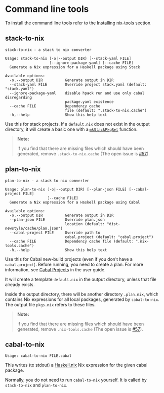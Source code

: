# Command line tools

To install the command line tools refer to the [Installing nix-tools](https://input-output-hk.github.io/haskell.nix/dev/manually-generating-nix-expressions/) section.

## stack-to-nix

```
stack-to-nix - a stack to nix converter

Usage: stack-to-nix (-o|--output DIR) [--stack-yaml FILE]
                    [--ignore-package-yaml] [--cache FILE]
  Generate a Nix expression for a Haskell package using Stack

Available options:
  -o,--output DIR          Generate output in DIR
  --stack-yaml FILE        Override project stack.yaml (default: "stack.yaml")
  --ignore-package-yaml    disable hpack run and use only cabal disregarding
                           package.yaml existence
  --cache FILE             Dependency cache
                           file (default: ".stack-to-nix.cache")
  -h,--help                Show this help text
```

Use this for stack projects. If a `default.nix` does not exist in the
output directory, it will create a basic one with a
[`mkStackPkgSet`](../manually-generating-nix-expressions#Using-Stack) function.

> **Note:**
>
> If you find that there are missing files which should have been
> generated, remove `.stack-to-nix.cache`
> (The open issue is [#57][cache-issue]).

[cache-issue]: https://github.com/input-output-hk/haskell.nix/issues/57

## plan-to-nix

```
plan-to-nix - a stack to nix converter

Usage: plan-to-nix (-o|--output DIR) [--plan-json FILE] [--cabal-project FILE]
                   [--cache FILE]
  Generate a Nix expression for a Haskell package using Cabal

Available options:
  -o,--output DIR          Generate output in DIR
  --plan-json FILE         Override plan.json
                           location (default: "dist-newstyle/cache/plan.json")
  --cabal-project FILE     Override path to
                           cabal.project (default: "cabal.project")
  --cache FILE             Dependency cache file (default: ".nix-tools.cache")
  -h,--help                Show this help text
```

Use this for Cabal new-build projects (even if you don't have a
`cabal.project`). Before running, you need to create a plan. For more
information, see [Cabal Projects](../dev/manually-generating-nix-expressions#Using-Cabal) in the user
guide.

It will create a template `default.nix` in the output directory,
unless that file already exists.

Inside the output directory, there will be another directory
`.plan.nix`, which contains Nix expressions for all local packages,
generated by `cabal-to-nix`. The output file `pkgs.nix` refers to
these files.

> **Note:**
>
> If you find that there are missing files which should have been
> generated, remove `.nix-tools.cache`
> (The open issue is [#57][cache-issue]).

## cabal-to-nix

```
Usage: cabal-to-nix FILE.cabal
```

This writes (to stdout) a [Haskell.nix][] Nix expression for the given
cabal package.

Normally, you do not need to run `cabal-to-nix` yourself. It is called
by `stack-to-nix` and `plan-to-nix`.

[haskell.nix]: https://github.com/input-output-hk/haskell.nix
